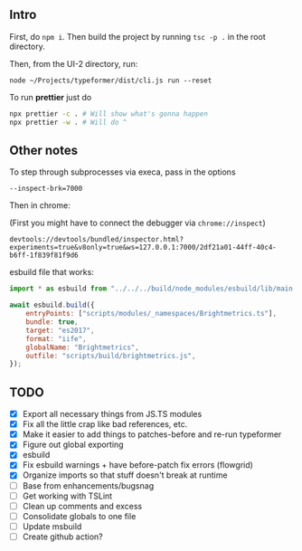 ## Intro

First, do `npm i`. Then build the project by running `tsc -p .` in the root directory.

Then, from the UI-2 directory, run:

```
node ~/Projects/typeformer/dist/cli.js run --reset
```

To run **prettier** just do

```sh
npx prettier -c . # Will show what's gonna happen
npx prettier -w . # Will do ^
```

## Other notes

To step through subprocesses via execa, pass in the options

```
--inspect-brk=7000
```

Then in chrome:

(First you might have to connect the debugger via `chrome://inspect`)

```
devtools://devtools/bundled/inspector.html?experiments=true&v8only=true&ws=127.0.0.1:7000/2df21a01-44ff-40c4-b6ff-1f839f81f9d6
```

esbuild file that works:

```js
import * as esbuild from "../../../build/node_modules/esbuild/lib/main.js";

await esbuild.build({
    entryPoints: ["scripts/modules/_namespaces/Brightmetrics.ts"],
    bundle: true,
    target: "es2017",
    format: "iife",
    globalName: "Brightmetrics",
    outfile: "scripts/build/brightmetrics.js",
});
```

## TODO

-   [x] Export all necessary things from JS.TS modules
-   [x] Fix all the little crap like bad references, etc.
-   [x] Make it easier to add things to patches-before and re-run typeformer
-   [x] Figure out global exporting
-   [x] esbuild
-   [x] Fix esbuild warnings + have before-patch fix errors (flowgrid)
-   [x] Organize imports so that stuff doesn't break at runtime
-   [ ] Base from enhancements/bugsnag
-   [ ] Get working with TSLint
-   [ ] Clean up comments and excess
-   [ ] Consolidate globals to one file
-   [ ] Update msbuild
-   [ ] Create github action?
